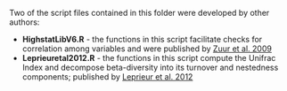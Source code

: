 Two of the script files contained in this folder were developed by other authors:

* **HighstatLibV6.R** - the functions in this script facilitate checks for correlation among variables and were published by [Zuur et al. 2009](https://www.springer.com/us/book/9780387874579)
* **Leprieuretal2012.R** - the functions in this script compute the Unifrac Index and decompose beta-diversity into its turnover and nestedness components; published by [Leprieur et al. 2012](https://journals.plos.org/plosone/article?id=10.1371/journal.pone.0042760)
